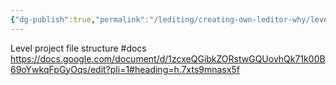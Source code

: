 ```yaml
---
{"dg-publish":true,"permalink":"/lediting/creating-own-leditor-why/level-text-file-structure/"}
---
```


Level project file structure #docs
https://docs.google.com/document/d/1zcxeQGibkZORstwGQUovhQk71k00B69oYwkqFpGyOqs/edit?pli=1#heading=h.7xts9mnasx5f